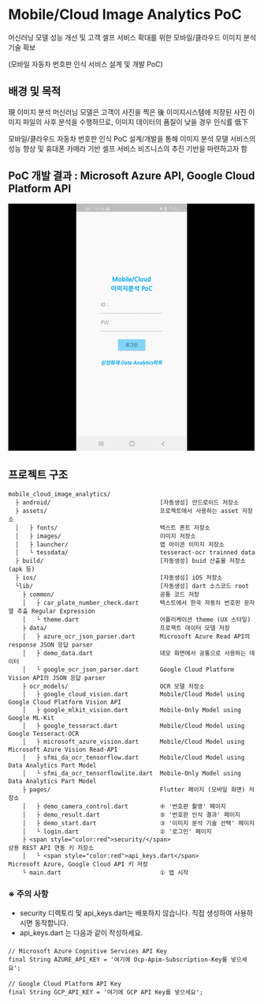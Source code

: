 # Mobile/Cloud Image Analytics PoC
머신러닝 모델 성능 개선 및 고객 셀프 서비스 확대를 위한 모바일/클라우드 이미지 분석 기술 확보

(모바일 자동차 번호판 인식 서비스 설계 및 개발 PoC)

## 배경 및 목적

現 이미지 분석 머신러닝 모델은 고객이 사진을 찍은 後 이미지시스템에 저장된 사진 이미지 파일의
사후 분석을 수행하므로, 이미지 데이터의 품질이 낮을 경우 인식률 低下

모바일/클라우드 자동차 번호판 인식 PoC 설계/개발을 통해 이미지 분석 모델 서비스의 성능 향상 및 휴대폰 카메라 기반 셀프 서비스 비즈니스의 추진 기반을 마련하고자 함


## PoC 개발 결과 : Microsoft Azure API, Google Cloud Platform API

![Demo](./assets/images/MobileCloudImageAnalyticsPoC_DEMO_Azure_GCP.gif)

## 프로젝트 구조

    mobile_cloud_image_analytics/
      ├ android/                               [자동생성] 안드로이드 저장소
      ├ assets/                                프로젝트에서 사용하는 asset 저장소
      │   ├ fonts/                             텍스트 폰트 저장소
      │   ├ images/                            이미지 저장소
      │   ├ launcher/                          앱 아이콘 이미지 저장소
      │   └ tessdata/                          tesseract-ocr trainned data
      ├ build/                                 [자동생성] buid 산출물 저장소 (apk 등)
      ├ ios/                                   [자동생성] iOS 저장소
      └lib/                                    [자동생성] dart 소스코드 root
        ├ common/                              공통 코드 저장
        │   ├ car_plate_number_check.dart      텍스트에서 한국 자동차 번호판 문자열 추출 Regular Expression
        │   └ theme.dart                       어플리케이션 theme (UX 스타일)
        ├ data/                                프로젝트 데이터 모델 저장
        │   ├ azure_ocr_json_parser.dart       Microsoft Azure Read API의 response JSON 응답 parser
        │   ├ demo_data.dart                   데모 화면에서 공통으로 사용하는 데이터
        │   └ google_ocr_json_parser.dart      Google Cloud Platform Vision API의 JSON 응답 parser
        ├ ocr_models/                          OCR 모델 저장소
        │   ├ google_cloud_vision.dart         Mobile/Cloud Model using Google Cloud Platform Vision API
        │   ├ google_mlkit_vision.dart         Mobile-Only Model using Google ML-Kit
        │   ├ google_tesseract.dart            Mobile/Cloud Model using Google Tesseract-OCR
        │   ├ microsoft_azure_vision.dart      Mobile/Cloud Model using Microsoft Azure Vision Read-API
        │   ├ sfmi_da_ocr_tensorflow.dart      Mobile/Cloud Model using Data Analytics Part Model
        │   └ sfmi_da_ocr_tensorflowlite.dart  Mobile-Only Model using Data Analytics Part Model
        ├ pages/                               Flutter 페이지 (모바일 화면) 저장소
        │   ├ demo_camera_control.dart         ④ '번호판 촬영' 페이지
        │   ├ demo_result.dart                 ⑤ '번호판 인식 결과' 페이지
        │   ├ demo_start.dart                  ③ '이미지 분석 기술 선택' 페이지
        │   └ login.dart                       ② '로그인' 페이지
        ├ <span style="color:red">security/</span>                            상용 REST API 연동 키 저장소
        │   └ <span style="color:red">api_keys.dart</span>                    Microsoft Azure, Google Cloud API 키 저장
        └ main.dart                            ① 앱 시작

### ※ 주의 사항
 - security 디렉토리 및 api_keys.dart는 배포하지 않습니다. 직접 생성하여 사용하시면 동작합니다.
 - api_keys.dart 는 다음과 같이 작성하세요.
####

    // Microsoft Azure Cognitive Services API Key
    final String AZURE_API_KEY = '여기에 Ocp-Apim-Subscription-Key를 넣으세요';

    // Google Cloud Platform API Key
    final String GCP_API_KEY = '여기에 GCP API Key를 넣으세요';

